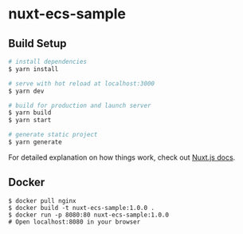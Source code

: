 # nuxt-ecs-sample

## Build Setup

```bash
# install dependencies
$ yarn install

# serve with hot reload at localhost:3000
$ yarn dev

# build for production and launch server
$ yarn build
$ yarn start

# generate static project
$ yarn generate
```

For detailed explanation on how things work, check out [Nuxt.js docs](https://nuxtjs.org).

## Docker

```
$ docker pull nginx
$ docker build -t nuxt-ecs-sample:1.0.0 .
$ docker run -p 8080:80 nuxt-ecs-sample:1.0.0
# Open localhost:8080 in your browser
```
